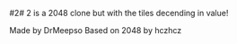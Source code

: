 #2#
2 is a 2048 clone but with the tiles decending in value!

Made by DrMeepso Based on 2048 by hczhcz
